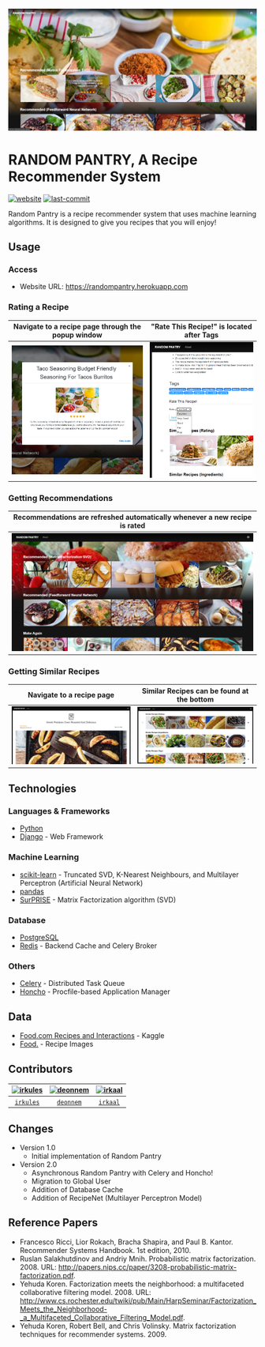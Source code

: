 
![randompantry](./media/randompantry.png)


# RANDOM PANTRY, A Recipe Recommender System

[![website](https://img.shields.io/website?url=https%3A%2F%2Frandompantry.live)](https://randompantry.live)
[![last-commit](https://img.shields.io/github/last-commit/irkules/randompantry)](https://github.com/irkules/randompantry/commits/master)

Random Pantry is a recipe recommender system that uses machine learning algorithms. It is designed to give you recipes that you will enjoy!


## Usage

### Access
- Website URL: https://randompantry.herokuapp.com

### Rating a Recipe

| Navigate to a recipe page through the popup window |  "Rate This Recipe!" is located after Tags |
| :-------------------------: | :-------------------------: |
| ![randompantry](./media/modal.png) | ![randompantry](./media/rate.png) |

### Getting Recommendations

| Recommendations are refreshed automatically whenever a new recipe is rated |
| :-------------------------: |
| ![randompantry](./media/recommendations.png) |


### Getting Similar Recipes

| Navigate to a recipe page | Similar Recipes can be found at the bottom |
| :------: | :----: |
| ![randompantry](./media/recipe-detail.png) | ![randompantry](./media/similar-recipes.png) |



## Technologies
### Languages & Frameworks
* [Python](https://www.python.org)
* [Django](https://www.djangoproject.com/) - Web Framework

### Machine Learning
* [scikit-learn](https://scikit-learn.org) - Truncated SVD, K-Nearest Neighbours, and Multilayer Perceptron (Artificial Neural Network)
* [pandas](https://pandas.pydata.org/)
* [SurPRISE](http://surpriselib.com/) - Matrix Factorization algorithm (SVD)

### Database
* [PostgreSQL](https://www.postgresql.org/)
* [Redis](https://redis.io/) - Backend Cache and Celery Broker

### Others
* [Celery](http://www.celeryproject.org) - Distributed Task Queue
* [Honcho](https://honcho.readthedocs.io/en/latest/) - Procfile-based Application Manager


## Data
* [Food.com Recipes and Interactions](https://www.kaggle.com/shuyangli94/food-com-recipes-and-user-interactions) - Kaggle
* [Food.](https://www.food.com/) - Recipe Images


## Contributors
| [![irkules](https://avatars0.githubusercontent.com/u/55762386?s=400&v=4)](https://github.com/irkules) | [![deonnem](https://avatars3.githubusercontent.com/u/42830094?s=460&v=4)](https://github.com/deonnem) | [![irkaal](https://avatars0.githubusercontent.com/u/45277297?s=460&u=655fe8d05bb92cf2bad01027b304227e724a154b&v=4)](https://github.com/irkaal) |
| :-: | :-: | :-: |
| [`irkules`](http://github.com/irkules) | [`deonnem`](http://github.com/deonnem) | [`irkaal`](http://github.com/irkaal) |


## Changes
- Version 1.0
    - Initial implementation of Random Pantry
- Version 2.0
    - Asynchronous Random Pantry with Celery and Honcho!
    - Migration to Global User
    - Addition of Database Cache
    - Addition of RecipeNet (Multilayer Perceptron Model)

## Reference Papers
- Francesco Ricci, Lior Rokach, Bracha Shapira, and Paul B. Kantor. Recommender Systems Handbook. 1st edition, 2010.
- Ruslan Salakhutdinov and Andriy Mnih. Probabilistic matrix factorization. 2008. URL: http://papers.nips.cc/paper/3208-probabilistic-matrix-factorization.pdf.
- Yehuda Koren. Factorization meets the neighborhood: a multifaceted collaborative filtering model. 2008. URL: http://www.cs.rochester.edu/twiki/pub/Main/HarpSeminar/Factorization_Meets_the_Neighborhood-_a_Multifaceted_Collaborative_Filtering_Model.pdf.
- Yehuda Koren, Robert Bell, and Chris Volinsky. Matrix factorization techniques for recommender systems. 2009.
